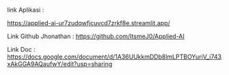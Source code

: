 link Aplikasi :

https://applied-ai-ur7zudqwfjcuvcd7zrkf8e.streamlit.app/

Link Github Jhonathan : https://github.com/ItsmeJ0/Applied-AI

Link Doc : https://docs.google.com/document/d/1A36UUkkmDDb8lmLPTBOYuriV_i743xAkGGA9AQaufwY/edit?usp=sharing
